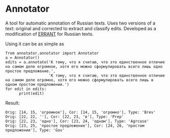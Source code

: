 # Annotator

A tool for automatic annotation of Russian texts. Uses two versions of a text: original and corrected to extract and classify edits. Developed as a modification of [ERRANT](https://github.com/chrisjbryant/errant) for Russian texts.

Using it can be as simple as 

```
from annotator.annotator import Annotator
a = Annotator()
edits = a.annotate('К тому, что я считаю, что это единственное отличие на самом деле огромное, хотя его можно сформулировать всего лишь одно простое предложение.',
                   'К тому, что я считаю, что это единственное отличие на самом деле огромно, хотя его можно сформулировать всего лишь в одном простом предложении.')
for edit in edits:
      print(edit)
```

Result:
```
Orig: [14, 15, 'огромное'], Cor: [14, 15, 'огромно'], Type: 'Brev'
Orig: [22, 22, ''], Cor: [22, 23, 'в'], Type: 'Prep'
Orig: [22, 23, 'одно'], Cor: [23, 24, 'одном'], Type: 'Agrcase'
Orig: [23, 25, 'простое предложение'], Cor: [24, 26, 'простом предложении'], Type: 'Gov'
```
